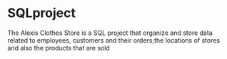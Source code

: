 # SQLproject
The Alexis Clothes Store is a SQL project that organize and store data related to employees, customers and their orders;the locations of stores and also the products that are sold

